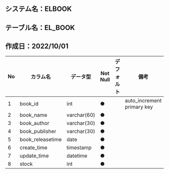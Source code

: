 ## システム名：ELBOOK
## テーブル名：EL_BOOK
## 作成日：2022/10/01


| No   |     カラム名     |   データ型  | Not Null| デフォルト|備考 |
| ---  | -------------- | --------- | --------| ------ |--------------------------|
| 1    |book_id         |    int    | ●       |        |auto_increment primary key|
| 2    |book_name       |varchar(60)| ●       |        |                          |
| 3    |book_author     |varchar(30)| ●       |        |                          |
| 4    |book_publisher  |varchar(30)| ●       |        |                          |
| 5    |book_releasetime|   date    | ●       |        |                          |
| 6    |create_time     | timestamp | ●       |        |                          |
| 7    |update_time     | datetime  | ●       |        |                          |
| 8    |stock           |    int    | ●       |        |                          |
